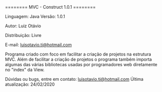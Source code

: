 ======== MVC - Construct 1.0.1 ========


Linguagem: Java Versão: 1.0.1 

Autor: Luiz Otávio

Distribuição: Livre 

E-mail: luisotavio.ti@hotmail.com

Programa criado com foco em facilitar a criação de projetos na estrutura MVC. Além de facilitar a criação de projetos o programa também importa algumas das várias bibliotecas usadas por programadores web diretamente no "index" da View.

Dúvidas ou bugs, entre em contato: luisotavio.ti@hotmail.com Última atualização: 24/02/2020
